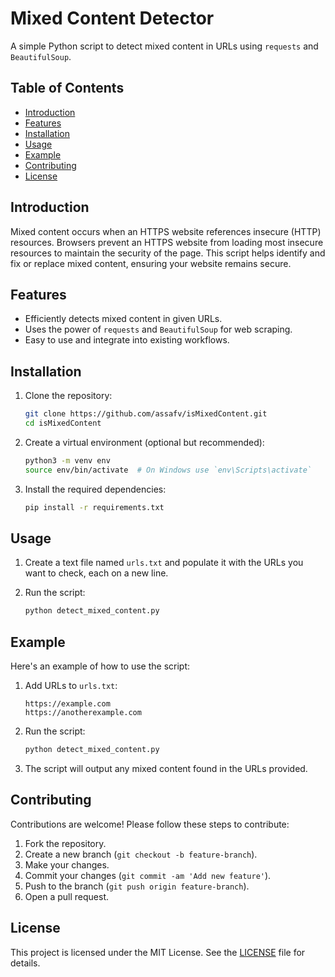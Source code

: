 # Mixed Content Detector

A simple Python script to detect mixed content in URLs using `requests` and `BeautifulSoup`.

## Table of Contents

- [Introduction](#introduction)
- [Features](#features)
- [Installation](#installation)
- [Usage](#usage)
- [Example](#example)
- [Contributing](#contributing)
- [License](#license)

## Introduction

Mixed content occurs when an HTTPS website references insecure (HTTP) resources. Browsers prevent an HTTPS website from loading most insecure resources to maintain the security of the page. This script helps identify and fix or replace mixed content, ensuring your website remains secure.

## Features

- Efficiently detects mixed content in given URLs.
- Uses the power of `requests` and `BeautifulSoup` for web scraping.
- Easy to use and integrate into existing workflows.

## Installation

1. Clone the repository:
    ```sh
    git clone https://github.com/assafv/isMixedContent.git
    cd isMixedContent
    ```

2. Create a virtual environment (optional but recommended):
    ```sh
    python3 -m venv env
    source env/bin/activate  # On Windows use `env\Scripts\activate`
    ```

3. Install the required dependencies:
    ```sh
    pip install -r requirements.txt
    ```

## Usage

1. Create a text file named `urls.txt` and populate it with the URLs you want to check, each on a new line.

2. Run the script:
    ```sh
    python detect_mixed_content.py
    ```

## Example

Here's an example of how to use the script:

1. Add URLs to `urls.txt`:
    ```
    https://example.com
    https://anotherexample.com
    ```

2. Run the script:
    ```sh
    python detect_mixed_content.py
    ```

3. The script will output any mixed content found in the URLs provided.

## Contributing

Contributions are welcome! Please follow these steps to contribute:

1. Fork the repository.
2. Create a new branch (`git checkout -b feature-branch`).
3. Make your changes.
4. Commit your changes (`git commit -am 'Add new feature'`).
5. Push to the branch (`git push origin feature-branch`).
6. Open a pull request.

## License

This project is licensed under the MIT License. See the [LICENSE](LICENSE) file for details.
